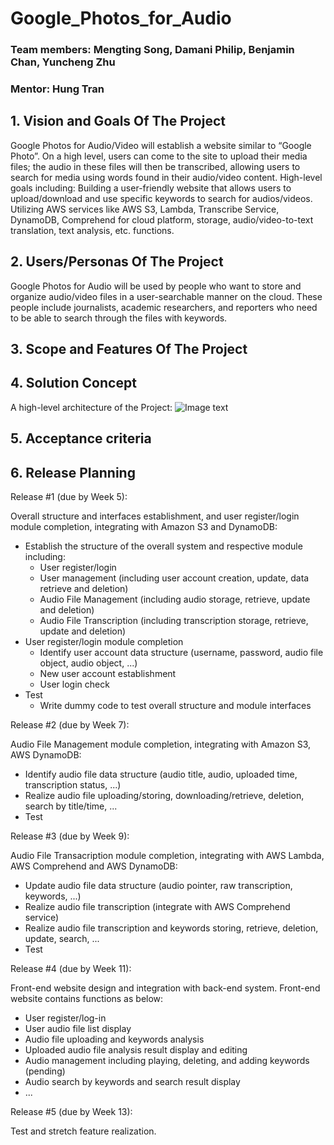 # Google_Photos_for_Audio

### Team members: Mengting Song, Damani Philip, Benjamin Chan,  Yuncheng Zhu
### Mentor: Hung Tran

## 1. Vision and Goals Of The Project
Google Photos for Audio/Video will establish a website similar to “Google Photo”. On a high level, users can come to the site to upload their media files; the audio in these files will then be transcribed, allowing users to search for media using words found in their audio/video content.
High-level goals including:
Building a user-friendly website that allows users to upload/download and use specific keywords to search for audios/videos.
Utilizing AWS services like AWS S3, Lambda, Transcribe Service, DynamoDB, Comprehend for cloud platform, storage, audio/video-to-text translation, text analysis, etc. functions.

## 2. Users/Personas Of The Project
Google Photos for Audio will be used by people who want to store and organize audio/video files in a user-searchable manner on the cloud. These people include journalists, academic researchers, and reporters who need to be able to search through the files with keywords.

## 3. Scope and Features Of The Project

## 4. Solution Concept
A high-level architecture of the Project:
![Image text](https://github.com/MengtingSong/Google_Photos_for_Audio/blob/master/architecture.png)


## 5. Acceptance criteria

## 6. Release Planning
Release #1 (due by Week 5): 

Overall structure and interfaces establishment, and user register/login module completion, integrating with Amazon S3 and DynamoDB: 
* Establish the structure of the overall system and respective module including:
  * User register/login
  * User management (including user account creation, update, data retrieve and deletion)
  * Audio File Management (including audio storage, retrieve, update and deletion)
  * Audio File Transcription (including transcription storage, retrieve, update and deletion)
* User register/login module completion
  * Identify user account data structure (username, password, audio file object, audio object, ...)
  * New user account establishment
  * User login check
* Test
  * Write dummy code to test overall structure and module interfaces

Release #2 (due by Week 7): 

Audio File Management module completion, integrating with Amazon S3, AWS DynamoDB:
* Identify audio file data structure (audio title, audio, uploaded time, transcription status, ...)
* Realize audio file uploading/storing, downloading/retrieve, deletion, search by title/time, ...
* Test

Release #3 (due by Week 9): 

Audio File Transacription module completion, integrating with AWS Lambda, AWS Comprehend and AWS DynamoDB:
* Update audio file data structure (audio pointer, raw transcription, keywords, ...) 
* Realize audio file transcription (integrate with AWS Comprehend service)
* Realize audio file transcription and keywords storing, retrieve, deletion, update, search, ...
* Test

Release #4 (due by Week 11): 

Front-end website design and integration with back-end system. 
Front-end website contains functions as below:
* User register/log-in
* User audio file list display
* Audio file uploading and keywords analysis
* Uploaded audio file analysis result display and editing
* Audio management including playing, deleting, and adding keywords (pending)
* Audio search by keywords and search result display
* ...

Release #5 (due by Week 13): 

Test and stretch feature realization.
